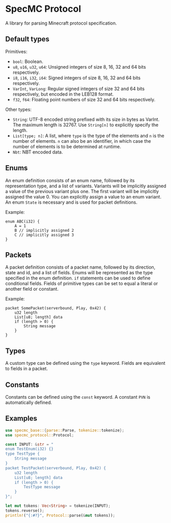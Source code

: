 # SpecMC Protocol

A library for parsing Minecraft protocol specification.

## Default types

Primitives:

-   `bool`: Boolean.
-   `u8`, `u16`, `u32`, `u64`: Unsigned integers of size 8, 16, 32 and 64 bits respectively.
-   `i8`, `i16`, `i32`, `i64`: Signed integers of size 8, 16, 32 and 64 bits respectively.
-   `VarInt`, `VarLong`: Regular signed integers of size 32 and 64 bits respectively, but encoded in the LEB128 format.
-   `f32`, `f64`: Floating point numbers of size 32 and 64 bits respectively.

Other types:

-   `String`: UTF-8 encoded string prefixed with its size in bytes as VarInt. The maximum length is 32767. Use `String[n]` to explicitly specify the length.
-   `List[type; n]`: A list, where `type` is the type of the elements and `n` is the number of elements. `n` can also be an identifier, in which case the number of elements is to be determined at runtime.
-   `Nbt`: NBT encoded data.

## Enums

An enum definition consists of an enum name, followed by its representation type, and a list of variants.
Variants will be implicitly assigned a value of the previous variant plus one.
The first variant will be implicitly assigned the value 0.
You can explicitly assign a value to an enum variant.
An enum `State` is necessary and is used for packet definitions.

Example:

```
enum ABC(i32) {
    A = 1
    B // implicitly assigned 2
    C // implicitly assigned 3
}
```

## Packets

A packet definition consists of a packet name, followed by its direction, state and id, and a list of fields.
Enums will be represented as the type specified in the enum definition.
`if` statements can be used to define conditional fields.
Fields of primitive types can be set to equal a literal or another field or constant.

Example:

```
packet SomePacket(serverbound, Play, 0x42) {
    u32 length
    List[u8; length] data
    if (length > 0) {
        String message
    }
}
```

## Types

A custom type can be defined using the `type` keyword.
Fields are equivalent to fields in a packet.

## Constants

Constants can be defined using the `const` keyword.
A constant `PVN` is automatically defined.

## Examples

```rust
use specmc_base::{parse::Parse, tokenize::tokenize};
use specmc_protocol::Protocol;

const INPUT: &str = "
enum TestEnum(i32) {}
type TestType {
    String message
}
packet TestPacket(serverbound, Play, 0x42) {
    u32 length
    List[u8; length] data
    if (length > 0) {
        TestType message
    }
}";

let mut tokens: Vec<String> = tokenize(INPUT);
tokens.reverse();
println!("{:#?}", Protocol::parse(&mut tokens));
```
